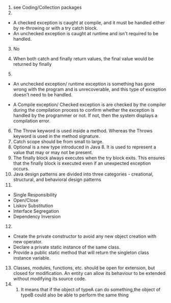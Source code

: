 1. see Coding/Collection packages
2. 
* A checked exception is caught at compile, and it must be handled either by re-throwing or with a try catch block.
*  An unchecked exception is caught at runtime and isn't required to be handled.

3. No

4. When both catch and finally return values, the final value would be returned by finally

5. 
* An unchecked exception/ runtime exception is something has gone wrong with the program and is unrecoverable, and this type of exception doesn't need to be handled.

* A Compile exception/ Checked exception is are checked by the compiler during the compilation process to confirm whether the exception is handled by the programmer or not. If not, then the system displays a compilation error.

6. The Throw keyword is used inside a method. Whereas the Throws keyword is used in the method signature.
7. Catch scope should be from small to large.
8. Optional is a new type introduced in Java 8. It is used to represent a value that may or may not be present.
9. The finally block always executes when the try block exits. This ensures that the finally block is executed even if an unexpected exception occurs.
10. Java design patterns are divided into three categories - creational, structural, and behavioral design patterns
11. 
* Single Responsibility
* Open/Close
* Liskov Substitution
* Interface Segregation
* Dependency Inversion
12. 
* Create the private constructor to avoid any new object creation with new operator.
* Declare a private static instance of the same class.
* Provide a public static method that will return the singleton class instance variable.
13. Classes, modules, functions, etc. should be open for extension, but closed for modification. An entity can allow its behaviour to be extended without modifying its source code.
14. 1. It means that if the object of typeA can do something,the object of typeB could also be able to perform the same thing